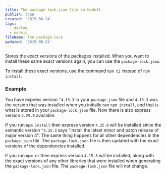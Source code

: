 ```yaml
---
title: The package-lock.json file in NodeJS
publish: true
created: '2019-08-24'
tags:
  - devlog
  - nodejs
fileName: The package-lock
updated: '2019-08-24'
---
```


Stores the exact versions of the packages installed. When you want to install these same exact versions again, you can use the `package-lock.json`.

To install these exact versions, use the command `npm ci` instead of  `npm install`.

### Example
You have express version `^4.15.3` in your `package.json` file and `4.15.3` was the version that was installed when you initially ran `npm install`, and that is what is stored in your `package-lock.json` file. Now there is also express version `4.25.6` available.

If you run `npm install` then express version `4.25.6` will be installed since the semantic version `^4.15.3` says "install the latest minor and patch release of major version 4". The same thing happens for all other dependencies in the `package.json` file. The `package-lock.json` file is then updated with the exact versions of the dependencies installed.

If you run `npm ci` then express version `4.15.3` will be installed, along with the exact versions of any other libraries that were installed when generating the `package-lock.json` file. The `package-lock.json` file will not change.
